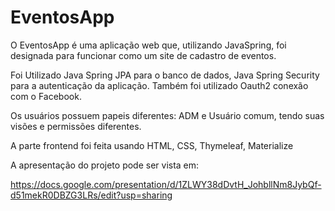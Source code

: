 # EventosApp

O EventosApp é uma aplicação web que, utilizando JavaSpring, foi designada para funcionar como um site de cadastro de eventos.

Foi Utilizado Java Spring JPA para o banco de dados, Java Spring Security para a autenticação da aplicação. Também foi utilizado Oauth2 conexão com o Facebook.
 

Os usuários possuem papeis diferentes: ADM e Usuário comum, tendo suas visões e permissões diferentes.

A parte frontend foi feita usando HTML, CSS, Thymeleaf, Materialize

A apresentação do projeto pode ser vista em:

https://docs.google.com/presentation/d/1ZLWY38dDvtH_JohbllNm8JybQf-d51mekR0DBZG3LRs/edit?usp=sharing
